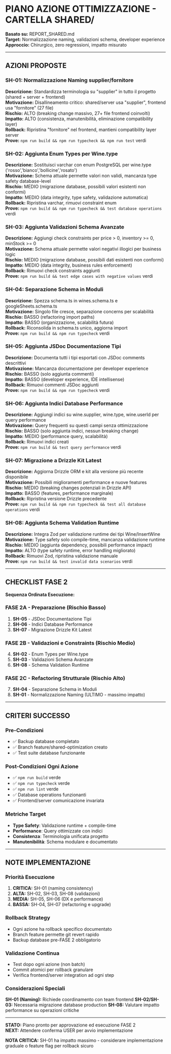 # PIANO AZIONE OTTIMIZZAZIONE - CARTELLA SHARED/

**Basato su:** REPORT_SHARED.md  
**Target:** Normalizzazione naming, validazioni schema, developer experience  
**Approccio:** Chirurgico, zero regressioni, impatto misurato

---

## AZIONI PROPOSTE

### SH-01: Normalizzazione Naming supplier/fornitore
**Descrizione:** Standardizza terminologia su "supplier" in tutto il progetto (shared + server + frontend)  
**Motivazione:** Disallineamento critico: shared/server usa "supplier", frontend usa "fornitore" (27 file)  
**Rischio:** ALTO (breaking change massivo, 27+ file frontend coinvolti)  
**Impatto:** ALTO (consistenza, manutenibilità, eliminazione compatibility layer)  
**Rollback:** Ripristina "fornitore" nel frontend, mantieni compatibility layer server  
**Prove:** `npm run build && npm run typecheck && npm run test` verdi

### SH-02: Aggiunta Enum Types per Wine.type
**Descrizione:** Sostituisci varchar con enum PostgreSQL per wine.type ('rosso','bianco','bollicine','rosato')  
**Motivazione:** Schema attuale permette valori non validi, mancanza type safety database-level  
**Rischio:** MEDIO (migrazione database, possibili valori esistenti non conformi)  
**Impatto:** MEDIO (data integrity, type safety, validazione automatica)  
**Rollback:** Ripristina varchar, rimuovi constraint enum  
**Prove:** `npm run build && npm run typecheck && test database operations` verdi

### SH-03: Aggiunta Validazioni Schema Avanzate
**Descrizione:** Aggiungi check constraints per price > 0, inventory >= 0, minStock >= 0  
**Motivazione:** Schema attuale permette valori negativi illogici per business logic  
**Rischio:** MEDIO (migrazione database, possibili dati esistenti non conformi)  
**Impatto:** MEDIO (data integrity, business rules enforcement)  
**Rollback:** Rimuovi check constraints aggiunti  
**Prove:** `npm run build && test edge cases with negative values` verdi

### SH-04: Separazione Schema in Moduli
**Descrizione:** Spezza schema.ts in wines.schema.ts e googleSheets.schema.ts  
**Motivazione:** Singolo file cresce, separazione concerns per scalabilità  
**Rischio:** BASSO (refactoring import paths)  
**Impatto:** BASSO (organizzazione, scalabilità futura)  
**Rollback:** Riconsolida in schema.ts unico, aggiorna import  
**Prove:** `npm run build && npm run typecheck` verdi

### SH-05: Aggiunta JSDoc Documentazione Tipi
**Descrizione:** Documenta tutti i tipi esportati con JSDoc comments descrittivi  
**Motivazione:** Mancanza documentazione per developer experience  
**Rischio:** BASSO (solo aggiunta commenti)  
**Impatto:** BASSO (developer experience, IDE intellisense)  
**Rollback:** Rimuovi commenti JSDoc aggiunti  
**Prove:** `npm run build && npm run typecheck` verdi

### SH-06: Aggiunta Indici Database Performance
**Descrizione:** Aggiungi indici su wine.supplier, wine.type, wine.userId per query performance  
**Motivazione:** Query frequenti su questi campi senza ottimizzazione  
**Rischio:** BASSO (solo aggiunta indici, nessun breaking change)  
**Impatto:** MEDIO (performance query, scalabilità)  
**Rollback:** Rimuovi indici creati  
**Prove:** `npm run build && test query performance` verdi

### SH-07: Migrazione a Drizzle Kit Latest
**Descrizione:** Aggiorna Drizzle ORM e kit alla versione più recente disponibile  
**Motivazione:** Possibili miglioramenti performance e nuove features  
**Rischio:** MEDIO (breaking changes potenziali in Drizzle API)  
**Impatto:** BASSO (features, performance marginale)  
**Rollback:** Ripristina versione Drizzle precedente  
**Prove:** `npm run build && npm run typecheck && test all database operations` verdi

### SH-08: Aggiunta Schema Validation Runtime
**Descrizione:** Integra Zod per validazione runtime dei tipi Wine/InsertWine  
**Motivazione:** Type safety solo compile-time, mancanza validazione runtime  
**Rischio:** MEDIO (aggiunta dependency, possibili performance impact)  
**Impatto:** ALTO (type safety runtime, error handling migliorato)  
**Rollback:** Rimuovi Zod, ripristina validazione manuale  
**Prove:** `npm run build && test invalid data scenarios` verdi

---

## CHECKLIST FASE 2

**Sequenza Ordinata Esecuzione:**

### FASE 2A - Preparazione (Rischio Basso)
1. **SH-05** - JSDoc Documentazione Tipi
2. **SH-06** - Indici Database Performance  
3. **SH-07** - Migrazione Drizzle Kit Latest

### FASE 2B - Validazioni e Constraints (Rischio Medio)
4. **SH-02** - Enum Types per Wine.type
5. **SH-03** - Validazioni Schema Avanzate
6. **SH-08** - Schema Validation Runtime

### FASE 2C - Refactoring Strutturale (Rischio Alto)
7. **SH-04** - Separazione Schema in Moduli
8. **SH-01** - Normalizzazione Naming (ULTIMO - massimo impatto)

---

## CRITERI SUCCESSO

### Pre-Condizioni
- ✅ Backup database completato
- ✅ Branch feature/shared-optimization creato
- ✅ Test suite database funzionante

### Post-Condizioni Ogni Azione
- ✅ `npm run build` verde
- ✅ `npm run typecheck` verde  
- ✅ `npm run lint` verde
- ✅ Database operations funzionanti
- ✅ Frontend/server comunicazione invariata

### Metriche Target
- **Type Safety**: Validazione runtime + compile-time
- **Performance**: Query ottimizzate con indici
- **Consistenza**: Terminologia unificata progetto
- **Manutenibilità**: Schema modulare e documentato

---

## NOTE IMPLEMENTAZIONE

### Priorità Esecuzione
1. **CRITICA:** SH-01 (naming consistency)
2. **ALTA:** SH-02, SH-03, SH-08 (validazioni)  
3. **MEDIA:** SH-05, SH-06 (DX e performance)
4. **BASSA:** SH-04, SH-07 (refactoring e upgrade)

### Rollback Strategy
- Ogni azione ha rollback specifico documentato
- Branch feature permette git revert rapido
- Backup database pre-FASE 2 obbligatorio

### Validazione Continua
- Test dopo ogni azione (non batch)
- Commit atomici per rollback granulare
- Verifica frontend/server integration ad ogni step

### Considerazioni Speciali

**SH-01 (Naming):** Richiede coordinamento con team frontend
**SH-02/SH-03:** Necessaria migrazione database production
**SH-08:** Valutare impatto performance su operazioni critiche

---

**STATO:** Piano pronto per approvazione ed esecuzione FASE 2  
**NEXT:** Attendere conferma USER per avvio implementazione

**NOTA CRITICA:** SH-01 ha impatto massimo - considerare implementazione graduale o feature flag per rollback sicuro
